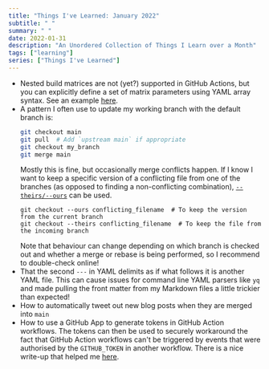 ```yaml
---
title: "Things I've Learned: January 2022"
subtitle: " "
summary: " "
date: 2022-01-31
description: "An Unordered Collection of Things I Learn over a Month"
tags: ["learning"]
series: ["Things I've Learned"]
---
```


- Nested build matrices are not (yet?) supported in GitHub Actions, but you can explicitly define a set of matrix parameters using YAML array syntax.
  See an example [here](https://github.com/sgibson91/testing-gh-actions/blob/3a0fec6d59c933646e6c6b673e37cadf1dafb3a2/.github/workflows/includes-matrix-with-list.yaml).
- A pattern I often use to update my working branch with the default branch is:
  ```bash
  git checkout main
  git pull  # Add `upstream main` if appropriate
  git checkout my_branch
  git merge main
  ```
  Mostly this is fine, but occasionally merge conflicts happen.
  If I know I want to keep a specific version of a conflicting file from one of the branches (as opposed to finding a non-conflicting combination), [`--theirs/--ours`](https://nitaym.github.io/ourstheirs/) can be used.
  ```
  git checkout --ours conflicting_filename  # To keep the version from the current branch
  git checkout --theirs conflicting_filename  # To keep the file from the incoming branch
  ```
  Note that behaviour can change depending on which branch is checked out and whether a merge or rebase is being performed, so I recommend to double-check online!
- That the second `---` in YAML delimits as if what follows it is another YAML file.
  This can cause issues for command line YAML parsers like `yq` and made pulling the front matter from my Markdown files a little trickier than expected!
- How to automatically tweet out new blog posts when they are merged into `main`
- How to use a GitHub App to generate tokens in GitHub Action workflows.
  The tokens can then be used to securely workaround the fact that GitHub Action workflows can't be triggered by events that were authorised by the `GITHUB_TOKEN` in another workflow.
  There is a nice write-up that helped me [here](https://github.com/peter-evans/create-pull-request/blob/main/docs/concepts-guidelines.md#authenticating-with-github-app-generated-tokens).
